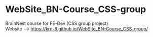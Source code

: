 # WebSite_BN-Course_CSS-group
 
BrainNest course for FE-Dev (CSS group project)  
Website --> https://krn-8.github.io/WebSite_BN-Course_CSS-group/
